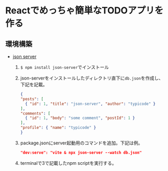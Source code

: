 # Reactでめっちゃ簡単なTODOアプリを作る

## 環境構築

- [json server](https://github.com/typicode/json-server)
  
  1. `$ npm install json-server`でインストール
  2. json-serverをインストールしたディレクトリ直下に`db.json`を作成し、下記を記載。
    
      ```json
      {
      "posts": [
        { "id": 1, "title": "json-server", "author": "typicode" }
      ],
      "comments": [
        { "id": 1, "body": "some comment", "postId": 1 }
      ],
      "profile": { "name": "typicode" }
      }
      ```
   3. package.jsonにserver起動用のコマンドを追加。下記は例。
      
      ```json
      "dev:serve": "vite & npx json-server --watch db.json"
      ```
    4. terminalで3で記載したnpm scriptを実行する。
